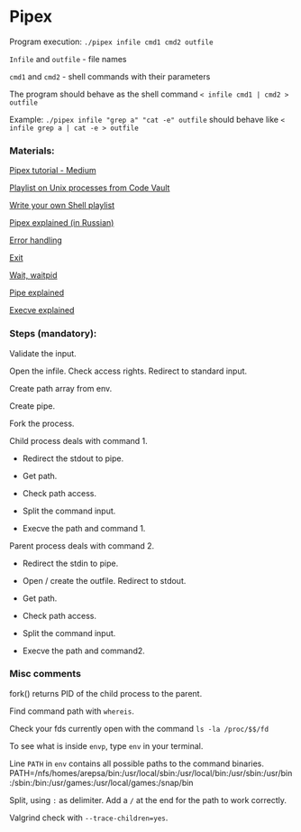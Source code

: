
# Pipex

Program execution: `./pipex infile cmd1 cmd2 outfile`

`Infile` and `outfile` - file names

`cmd1` and `cmd2` - shell commands with their parameters

The program should behave as the shell command `< infile cmd1 | cmd2 > outfile`

Example: `./pipex infile "grep a" "cat -e" outfile` should behave like `< infile grep a | cat -e > outfile`

### Materials:

[Pipex tutorial - Medium](https://csnotes.medium.com/pipex-tutorial-42-project-4469f5dd5901)

[Playlist on Unix processes from Code Vault](https://www.youtube.com/watch?v=cex9XrZCU14&list=PLfqABt5AS4FkW5mOn2Tn9ZZLLDwA3kZUY)

[Write your own Shell playlist](https://www.youtube.com/watch?v=cIBmeEpsMj0&list=PLxIRFba3rzLzxxZMMbrm_-mkI7mV9G0pj)

[Pipex explained (in Russian)](https://www.youtube.com/watch?v=7e_gExniT_Y)

[Error handling](https://www.youtube.com/watch?v=OOuZLI5ingc)

[Exit](https://www.youtube.com/watch?v=8RucxSeAemw)

[Wait, waitpid](https://www.tutorialspoint.com/unix_system_calls/waitpid.htm)

[Pipe explained](https://www.codequoi.com/en/pipe-an-inter-process-communication-method/)

[Execve explained](https://www.youtube.com/watch?v=Wtd-8OiZOjk&t=657s)

### Steps (mandatory):

Validate the input.

Open the infile. Check access rights. Redirect to standard input.

Create path array from env.

Create pipe.

Fork the process.

Child process deals with command 1.

 - Redirect the stdout to pipe.

 - Get path.

 - Check path access.

 - Split the command input.

 - Execve the path and command 1.

Parent process deals with command 2.

 - Redirect the stdin to pipe.

 - Open / create the outfile. Redirect to stdout.

 - Get path.

 - Check path access.

 - Split the command input.

 - Execve the path and command2.

### Misc comments

fork() returns PID of the child process to the parent.

Find command path with `whereis`.

Check your fds currently open with the command `ls -la /proc/$$/fd`

To see what is inside `envp`, type `env` in your terminal.

Line `PATH` in `env` contains all possible paths to the command binaries. PATH=/nfs/homes/arepsa/bin:/usr/local/sbin:/usr/local/bin:/usr/sbin:/usr/bin:/sbin:/bin:/usr/games:/usr/local/games:/snap/bin

Split, using `:` as delimiter. Add a `/` at the end for the path to work correctly.

Valgrind check with `--trace-children=yes`.
